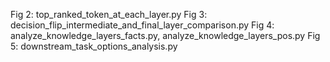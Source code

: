 Fig 2: top_ranked_token_at_each_layer.py
Fig 3: decision_flip_intermediate_and_final_layer_comparison.py
Fig 4: analyze_knowledge_layers_facts.py, analyze_knowledge_layers_pos.py
Fig 5: downstream_task_options_analysis.py